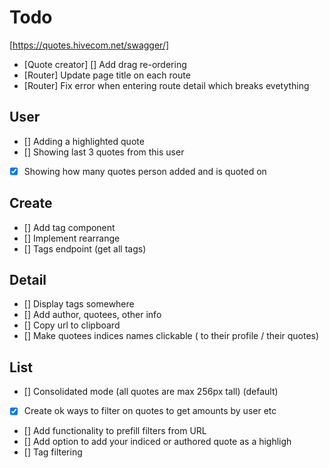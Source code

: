 # Todo

[https://quotes.hivecom.net/swagger/]

- [Quote creator] [] Add drag re-ordering
- [Router] Update page title on each route
- [Router] Fix error when entering route detail which breaks evetything

## User

- [] Adding a highlighted quote
- [] Showing last 3 quotes from this user
- [x] Showing how many quotes person added and is quoted on

## Create

- [] Add tag component
- [] Implement rearrange
- [] Tags endpoint (get all tags)

## Detail

- [] Display tags somewhere
- [] Add author, quotees, other info
- [] Copy url to clipboard
- [] Make quotees indices names clickable ( to their profile / their quotes)

## List

- [] Consolidated mode (all quotes are max 256px tall) (default)
- [x] Create ok ways to filter on quotes to get amounts by user etc
- [] Add functionality to prefill filters from URL
- [] Add option to add your indiced or authored quote as a highligh
- [] Tag filtering
